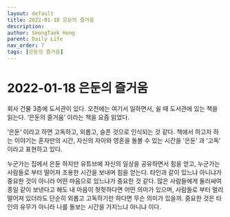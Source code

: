 ```yaml
---
layout: default
title: 2022-01-18 은둔의 즐거움 
description:  
author: SeongTaek Hong
parent: Daily Life 
nav_order: 7
tags: [은둔의 즐거움]
---
```


# 2022-01-18 은둔의 즐거움
회사 건물 3층에 도서관이 있다. 오전에는 여기서 일하면서, 쉴 때 도서관에 있는 책을 읽는다. ‘은둔의 즐거움’ 이라는 책을 요즘 읽었다.

‘은둔’ 이라고 하면 고독하고, 외롭고, 슬픈 것으로 인식되는 것 같다.
책에서 하고자 하는 이야기는 혼자만의 시간, 자신의 자아와 영혼을 돌볼 수 있는 시간을 '은둔’ 과 ‘고독’ 이라고 표현하고 있다.

누군가는 집에서 은둔 하지만 유튜브에 자신의 일상을 공유하면서 힘을 얻고, 누군가는 사람들로 부터 떨어져 조용한 시간을 보내며 힘을 얻는다. 타인과 같이 있느냐 아니냐가 중요한 것이 아니라 어떤 마음으로 있느냐가 중요한 것 같다. 많은 사람들에게 둘러싸여 종일 같이 보낸다고 해도 내 마음이 헛헛하다면 어떤 의미가 있으며, 사람들로 부터 멀리 떨어져 있더라도 단순히 외롭고 고독하기만 하다면 무슨 의미가 있을까. 중요한 것은 타인의 유무가 아니라 나를 돌보는 시간을 가지느냐 아니냐 이다.

